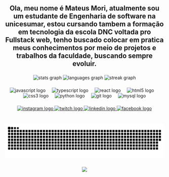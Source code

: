  <h2 align="center">Ola, meu nome é Mateus Mori, atualmente sou um estudante de Engenharia de software na unicesumar, estou cursando tambem a formação em tecnologia da escola DNC voltada pro Fullstack web, tenho buscado colocar em pratica meus conhecimentos por meio de projetos e trabalhos da faculdade, buscando sempre evoluir.</h2>

###

<div align="center">
  <img src="https://github-readme-stats.vercel.app/api?username=MattMori&hide_title=false&hide_rank=false&show_icons=true&include_all_commits=true&count_private=true&disable_animations=false&theme=dracula&locale=pt-br&hide_border=false" height="150" alt="stats graph"  />
  <img src="https://github-readme-stats.vercel.app/api/top-langs?username=MattMori&locale=pt-br&hide_title=false&layout=compact&card_width=320&langs_count=5&theme=dracula&hide_border=false" height="150" alt="languages graph"  />
  <img src="https://streak-stats.demolab.com?user=MattMori&locale=pt-br&mode=daily&theme=dracula&hide_border=false&border_radius=5&date_format=j M[ Y]" height="150" alt="streak graph"  />
</div>

###

<div align="center">
  <img src="https://cdn.jsdelivr.net/gh/devicons/devicon/icons/javascript/javascript-original.svg" height="30" alt="javascript logo"  />
  <img width="12" />
  <img src="https://cdn.jsdelivr.net/gh/devicons/devicon/icons/typescript/typescript-original.svg" height="30" alt="typescript logo"  />
  <img width="12" />
  <img src="https://cdn.jsdelivr.net/gh/devicons/devicon/icons/react/react-original.svg" height="30" alt="react logo"  />
  <img width="12" />
  <img src="https://cdn.jsdelivr.net/gh/devicons/devicon/icons/html5/html5-original.svg" height="30" alt="html5 logo"  />
  <img width="12" />
  <img src="https://cdn.jsdelivr.net/gh/devicons/devicon/icons/css3/css3-original.svg" height="30" alt="css3 logo"  />
  <img width="12" />
  <img src="https://cdn.jsdelivr.net/gh/devicons/devicon/icons/python/python-original.svg" height="30" alt="python logo"  />
  <img width="12" />
  <img src="https://cdn.jsdelivr.net/gh/devicons/devicon/icons/git/git-original.svg" height="30" alt="git logo"  />
  <img width="12" />
  <img src="https://cdn.jsdelivr.net/gh/devicons/devicon/icons/mysql/mysql-original.svg" height="30" alt="mysql logo"  />
</div>

###

<div align="center">
  <a href="https://www.instagram.com/mori.mkv/" target="_blank">
    <img src="https://img.shields.io/static/v1?message=Instagram&logo=instagram&label=&color=E4405F&logoColor=white&labelColor=&style=for-the-badge" height="35" alt="instagram logo"  />
  </a>
  <a href="https://allmylinks.com/link/out?id=6wo7we-1zy6x-rylb6b" target="_blank">
    <img src="https://img.shields.io/static/v1?message=Twitch&logo=twitch&label=&color=9146FF&logoColor=white&labelColor=&style=for-the-badge" height="35" alt="twitch logo"  />
  </a>
  <a href="https://allmylinks.com/link/out?id=8m8b07-1zrf3-bh76jc" target="_blank">
    <img src="https://img.shields.io/static/v1?message=LinkedIn&logo=linkedin&label=&color=0077B5&logoColor=white&labelColor=&style=for-the-badge" height="35" alt="linkedin logo"  />
  </a>
  <a href="https://allmylinks.com/link/out?id=ogtscn-1zmmt-5hjkqa" target="_blank">
    <img src="https://img.shields.io/static/v1?message=Facebook&logo=facebook&label=&color=1877F2&logoColor=white&labelColor=&style=for-the-badge" height="35" alt="facebook logo"  />
  </a>
</div>

###

<br clear="both">

 <img src="https://raw.githubusercontent.com/MattMori/MattMori/output/snake.svg" alt="Snake animation" />
 
###

<div align="center">
  <img src="https://profile-counter.glitch.me/MattMori/count.svg?"  />
</div>

###
